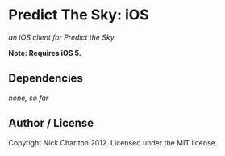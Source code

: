 # Predict The Sky: iOS

_an iOS client for Predict the Sky._

**Note: Requires iOS 5.**

## Dependencies

_none, so far_

## Author / License

Copyright Nick Charlton 2012. Licensed under the MIT license.

